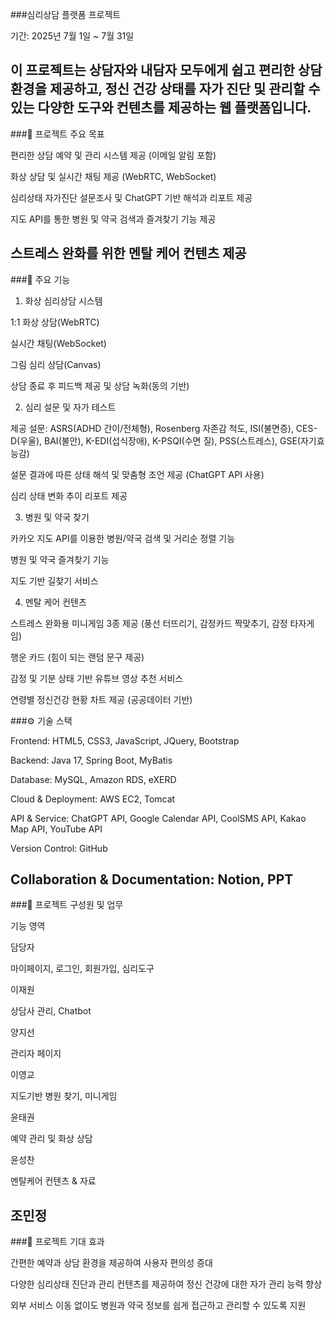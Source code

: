 ###심리상담 플랫폼 프로젝트

기간: 2025년 7월 1일 ~ 7월 31일

이 프로젝트는 상담자와 내담자 모두에게 쉽고 편리한 상담 환경을 제공하고, 정신 건강 상태를 자가 진단 및 관리할 수 있는 다양한 도구와 컨텐츠를 제공하는 웹 플랫폼입니다.
---

###📌 프로젝트 주요 목표

편리한 상담 예약 및 관리 시스템 제공 (이메일 알림 포함)

화상 상담 및 실시간 채팅 제공 (WebRTC, WebSocket)

심리상태 자가진단 설문조사 및 ChatGPT 기반 해석과 리포트 제공

지도 API를 통한 병원 및 약국 검색과 즐겨찾기 기능 제공

스트레스 완화를 위한 멘탈 케어 컨텐츠 제공
---

###🚀 주요 기능

1. 화상 심리상담 시스템

1:1 화상 상담(WebRTC)

실시간 채팅(WebSocket)

그림 심리 상담(Canvas)

상담 종료 후 피드백 제공 및 상담 녹화(동의 기반)

2. 심리 설문 및 자가 테스트

제공 설문: ASRS(ADHD 간이/전체형), Rosenberg 자존감 척도, ISI(불면증), CES-D(우울), BAI(불안), K-EDI(섭식장애), K-PSQI(수면 질), PSS(스트레스), GSE(자기효능감)

설문 결과에 따른 상태 해석 및 맞춤형 조언 제공 (ChatGPT API 사용)

심리 상태 변화 추이 리포트 제공

3. 병원 및 약국 찾기

카카오 지도 API를 이용한 병원/약국 검색 및 거리순 정렬 기능

병원 및 약국 즐겨찾기 기능

지도 기반 길찾기 서비스

4. 멘탈 케어 컨텐츠

스트레스 완화용 미니게임 3종 제공 (풍선 터뜨리기, 감정카드 짝맞추기, 감정 타자게임)

행운 카드 (힘이 되는 랜덤 문구 제공)

감정 및 기분 상태 기반 유튜브 영상 추천 서비스

연령별 정신건강 현황 차트 제공 (공공데이터 기반)

###⚙️ 기술 스택

Frontend: HTML5, CSS3, JavaScript, JQuery, Bootstrap

Backend: Java 17, Spring Boot, MyBatis

Database: MySQL, Amazon RDS, eXERD

Cloud & Deployment: AWS EC2, Tomcat

API & Service: ChatGPT API, Google Calendar API, CoolSMS API, Kakao Map API, YouTube API

Version Control: GitHub

Collaboration & Documentation: Notion, PPT
---

###📁 프로젝트 구성원 및 업무

기능 영역

담당자

마이페이지, 로그인, 회원가입, 심리도구

이재원

상담사 관리, Chatbot

양지선

관리자 페이지

이영교

지도기반 병원 찾기, 미니게임

윤태권

예약 관리 및 화상 상담

윤성찬

멘탈케어 컨텐츠 & 자료

조민정
---

###📌 프로젝트 기대 효과

간편한 예약과 상담 환경을 제공하여 사용자 편의성 증대

다양한 심리상태 진단과 관리 컨텐츠를 제공하여 정신 건강에 대한 자가 관리 능력 향상

외부 서비스 이동 없이도 병원과 약국 정보를 쉽게 접근하고 관리할 수 있도록 지원
